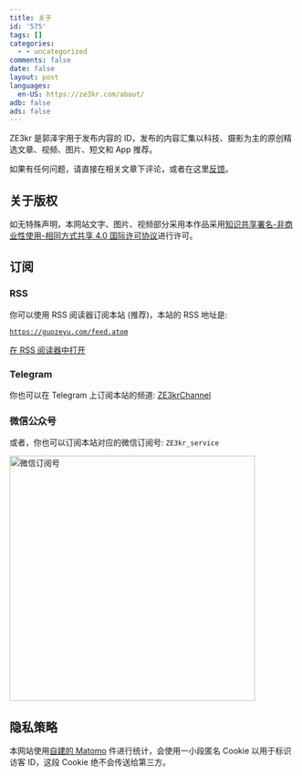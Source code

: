 ```yaml
---
title: 关于
id: '575'
tags: []
categories:
  - - uncategorized
comments: false
date: false
layout: post
languages:
  en-US: https://ze3kr.com/about/
adb: false
ads: false
---
```


ZE3kr 是郭泽宇用于发布内容的 ID，发布的内容汇集以科技、摄影为主的原创精选文章、视频、图片、短文和 App 推荐。

如果有任何问题，请直接在相关文章下评论，或者在这里[反馈](https://github.com/ZE3kr/guozeyu.com/issues)。

## 关于版权

如无特殊声明，本网站文字、图片、视频部分采用本作品采用[知识共享署名-非商业性使用-相同方式共享 4.0 国际许可协议](https://creativecommons.org/licenses/by-nc-sa/4.0/)进行许可。

## 订阅

### RSS

你可以使用 RSS 阅读器订阅本站 (推荐)，本站的 RSS 地址是:

[`https://guozeyu.com/feed.atom`](https://guozeyu.com/feed.atom)

[在 RSS 阅读器中打开](feed://guozeyu.com/feed.atom)

### Telegram

你也可以在 Telegram 上订阅本站的频道: [ZE3krChannel](https://t.me/ZE3krChannel)

### 微信公众号

或者，你也可以订阅本站对应的微信订阅号: `ZE3kr_service`

<img src="https://cdn.yangxi.tech/6T-behmofKYLsxlrK0l_MQ/5e3d710c-ad7a-4992-d98a-1ae0dedc1901/extra" alt="微信订阅号" width="430" height="430"/>

<!-- ### 邮件列表

你也可以订阅我们的邮件列表。只需要发送一个空邮件到 [`cn-subscribe@ze3kr.com`](mailto:cn-subscribe@ze3kr.com)，然后你会收到回信，询问你是否要接受订阅，请按照回信的提示进行操作即可。请将 `ze3kr.com` 添加至信任的联系人，以防止邮件被归类为垃圾邮件。 -->

## 隐私策略

本网站使用[自建的 Matomo](https://guozeyu.com/2016/01/piwik-wordpress/) 件进行统计，会使用一小段匿名 Cookie 以用于标识访客 ID，这段 Cookie 绝不会传送给第三方。
